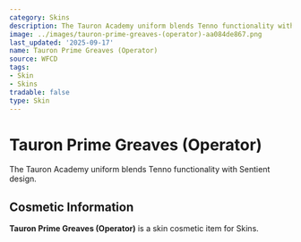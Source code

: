 ```yaml
---
category: Skins
description: The Tauron Academy uniform blends Tenno functionality with Sentient design.
image: ../images/tauron-prime-greaves-(operator)-aa084de867.png
last_updated: '2025-09-17'
name: Tauron Prime Greaves (Operator)
source: WFCD
tags:
- Skin
- Skins
tradable: false
type: Skin
---
```


# Tauron Prime Greaves (Operator)

The Tauron Academy uniform blends Tenno functionality with Sentient design.

## Cosmetic Information

**Tauron Prime Greaves (Operator)** is a skin cosmetic item for Skins.

